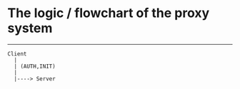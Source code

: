 # The logic / flowchart of the proxy system

-------------------------------------------------------------------------------
    Client
      |
      | (AUTH,INIT)
      |
      |----> Server


